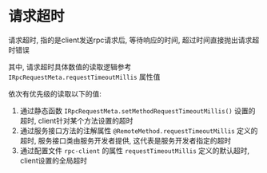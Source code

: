 # 请求超时

请求超时, 指的是client发送rpc请求后, 等待响应的时间, 超过时间直接抛出请求超时错误

其中, 请求超时具体数值的读取逻辑参考 `IRpcRequestMeta.requestTimeoutMillis` 属性值

依次有优先级的读取以下的值:

1. 通过静态函数 `IRpcRequestMeta.setMethodRequestTimeoutMillis()` 设置的超时, client针对某个方法设置的超时
2. 通过服务接口方法的注解属性 `@RemoteMethod.requestTimeoutMillis` 定义的超时, 服务接口类由服务开发者提供, 这代表是服务开发者指定的超时
3. 通过配置文件 `rpc-client` 的属性 `requestTimeoutMillis` 定义的默认超时, client设置的全局超时
